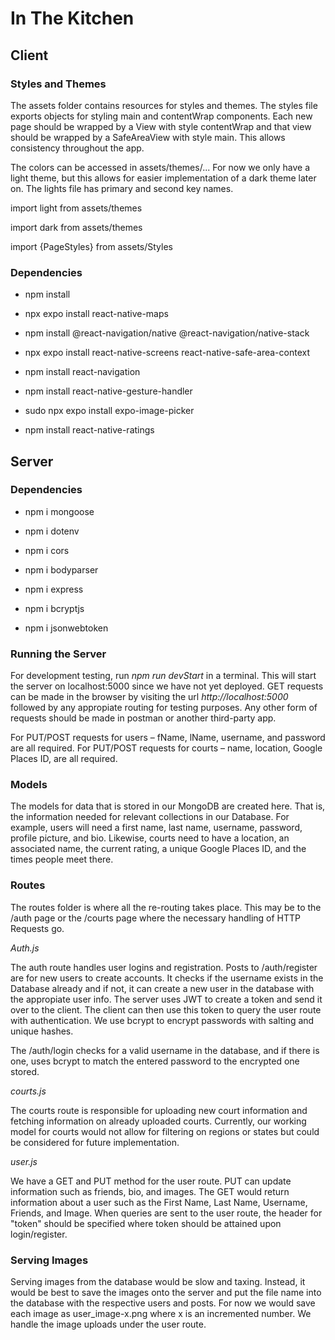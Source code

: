 # In The Kitchen

## Client

### Styles and Themes

The assets folder contains resources for styles and themes. The styles file exports objects for styling main and contentWrap components. Each new page should be wrapped by a View with style contentWrap and that view should be wrapped by a SafeAreaView with style main. This allows consistency throughout the app.

The colors can be accessed in assets/themes/... For now we only have a light theme, but this allows for easier implementation of a dark theme later on. The lights file has primary and second key names.

import light from assets/themes

import dark from assets/themes

import {PageStyles} from assets/Styles

### Dependencies

- npm install

- npx expo install react-native-maps

- npm install @react-navigation/native @react-navigation/native-stack

- npx expo install react-native-screens react-native-safe-area-context

- npm install react-navigation

- npm install react-native-gesture-handler

- sudo npx expo install expo-image-picker

- npm install react-native-ratings

## Server

### Dependencies

- npm i mongoose

- npm i dotenv

- npm i cors

- npm i bodyparser

- npm i express

- npm i bcryptjs

- npm i jsonwebtoken

### Running the Server

For development testing, run _npm run devStart_ in a terminal. This will start the server on localhost:5000 since we have not yet deployed. GET requests can be made in the browser by visiting the url _http://localhost:5000_ followed by any appropiate routing for testing purposes. Any other form of requests should be made in postman or another third-party app.

For PUT/POST requests for users – fName, lName, username, and password are all required.
For PUT/POST requests for courts – name, location, Google Places ID, are all required.

### Models

The models for data that is stored in our MongoDB are created here. That is, the information needed for relevant collections in our Database. For example, users will need a first name, last name, username, password, profile picture, and bio. Likewise, courts need to have a location, an associated name, the current rating, a unique Google Places ID, and the times people meet there.

### Routes

The routes folder is where all the re-routing takes place. This may be to the /auth page or the /courts page where the necessary handling of HTTP Requests go.

_Auth.js_

The auth route handles user logins and registration. Posts to /auth/register are for new users to create accounts. It checks if the username exists in the Database already and if not, it can create a new user in the database with the appropiate user info. The server uses JWT to create a token and send it over to the client. The client can then use this token to query the user route with authentication. We use bcrypt to encrypt passwords with salting and unique hashes.

The /auth/login checks for a valid username in the database, and if there is one, uses bcrypt to match the entered password to the encrypted one stored.

_courts.js_

The courts route is responsible for uploading new court information and fetching information on already uploaded courts. Currently, our working model for courts would not allow for filtering on regions or states but could be considered for future implementation.

_user.js_

We have a GET and PUT method for the user route. PUT can update information such as friends, bio, and images. The GET would return information about a user such as the First Name, Last Name, Username, Friends, and Image. When queries are sent to the user route, the header for "token" should be specified where token should be attained upon login/register.

### Serving Images

Serving images from the database would be slow and taxing. Instead, it would be best to save the images onto the server and put the file name into the database with the respective users and posts. For now we would save each image as user_image-x.png where x is an incremented number. We handle the image uploads under the user route.
